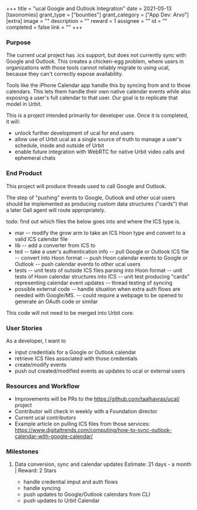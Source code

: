 +++
title = "ucal Google and Outlook Integration"
date = 2021-05-13
[taxonomies]
grant_type = ["bounties"]
grant_category = ["App Dev: Arvo"]
[extra]
image = ""
description = ""
reward = 1
assignee = ""
id = ""
completed = false
link = ""
+++
### Purpose

The current ucal project has .ics support, but does not currently sync with Google and Outlook. This creates a chicken-egg problem, where users in organizations with those tools cannot reliably migrate to using ucal, because they can't correctly expose availability.

Tools like the iPhone Calendar app handle this by syncing from and to those calendars. This lets them handle their own native calendar events while also exposing a user's full calendar to that user. Our goal is to replicate that model in Urbit.

This is a project intended primarily for developer use. Once it is completed, it will:

 - unlock further development of ucal for end users
 - allow use of Urbit ucal as a single source of truth to manage a user's schedule, inside and outside of Urbit
 - enable future integration with WebRTC for native Urbit video calls and ephemeral chats

### End Product

This project will produce threads used to call Google and Outlook.

The step of "pushing" events to Google, Outlook and other ucal users should be implemented as producing custom data structures ("cards") that a later Gall agent will route appropriately.

todo: find out which files the below goes into and where the ICS type is.

 - mar
  -- modify the grow arm to take an ICS Hoon type and convert to a valid ICS calendar file
 - lib
  -- add a converter from ICS to
 - ted
  -- take a user's authentication info
  -- pull Google or Outlook ICS file
  -- convert into Hoon format
  -- push Hoon calendar events to Google or Outlook
  -- push calendar events to other ucal users
 - tests
  -- unit tests of outside ICS files parsing into Hoon format
  -- unit tests of Hoon calendar structures into ICS
  -- unit test producing "cards" representing calendar event updates
  -- thread testing of syncing
 - possible external code
  -- handle situation when extra auth flows are needed with Google/MS.
  -- could require a webpage to be opened to generate an OAuth code or similar

This code will not need to be merged into Urbit core.

### User Stories

As a developer, I want to

 - input credentials for a Google or Outlook calendar
 - retrieve ICS files associated with those credentials
 - create/modify events
 - push out created/modified events as updates to ucal or external users

### Resources and Workflow
 - Improvements will be PRs to the https://github.com/taalhavras/ucal/ project
 - Contributor will check in weekly with a Foundation director
 - Current ucal contributors
 - Example article on pulling ICS files from those services: https://www.digitaltrends.com/computing/how-to-sync-outlook-calendar-with-google-calendar/

### Milestones

1) Data conversion, sync and calendar updates
   Estimate: 21 days - a month | Reward: 2 Stars

    - handle credential imput and auth flows
    - handle syncing
    - push updates to Google/Outlook calendars from CLI
    - push updates to Urbit Calendar


    

